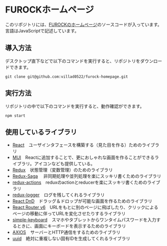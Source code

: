 # FUROCKホームページ
このリポジトリには、[FUROCKのホームページ](https://fu-rock.com/)のソースコードが入っています。言語はJavaScriptで記述しています。

## 導入方法
デスクトップ直下などで以下のコマンドを実行すると、リポジトリをダウンロードできます。

    git clone git@github.com:villad0522/furock-homepage.git

## 実行方法
リポジトリの中で以下のコマンドを実行すると、動作確認ができます。

    npm start

## 使用しているライブラリ
 - [React](https://ja.reactjs.org/)　ユーザインタフェースを構築する（見た目を作る）ためのライブラリ
 - [MUI](https://mui.com/)　Reactに追加することで、更におしゃれな画面を作ることができるライブラリ。アイコンなども提供している。
 - [Redux](immutability-helper)　状態管理（変数管理）のためのライブラリ
 - [Redux-Saga](https://redux-saga.js.org/)　 非同期処理や並列処理を楽にスッキリ書くためのライブラリ
 - [redux-actions](https://redux-actions.js.org/)　reduxのactionとreducerを楽にスッキリ書くためのライブラリ
 - [redux-logger](https://npm.io/package/redux-logger)　ログを残してくれるライブラリ
 - [React DnD](https://react-dnd.github.io/react-dnd/about)　ドラッグ＆ドロップが可能な画面を作るためのライブラリ
 - [React Router v6](https://reactrouter.com/en/main)　URLをもとに別のページに飛ばしたり、クリックによるページの移動に伴ってURLを変化させたりするライブラリ
 - [simple-keyboard](https://virtual-keyboard.js.org/)　スマホやタブレットからワンタイムパスワードを入力するときに、画面にキーボードを表示するためのライブラリ
 - [AXIOS](https://axios-http.com/)　サーバーとHTTP通信をするためのライブラリ
 - [uuid](https://npm.io/package/uuid)　絶対に重複しない固有IDを生成してくれるライブラリ
